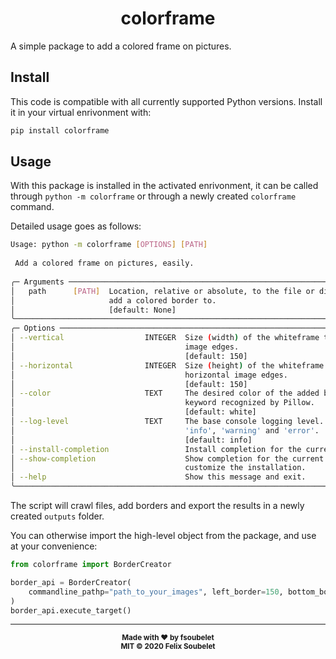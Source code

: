 <h1 align="center">
  <b>colorframe</b>
</h1>

A simple package to add a colored frame on pictures.

## Install

This code is compatible with all currently supported Python versions.
Install it in your virtual enrivonment with:

```bash
pip install colorframe
```

## Usage

With this package is installed in the activated enrivonment, it can be called through `python -m colorframe` or through a newly created `colorframe` command.

Detailed usage goes as follows:

```bash
Usage: python -m colorframe [OPTIONS] [PATH]                                                 
                                                                                              
 Add a colored frame on pictures, easily.                                                     
                                                                                              
╭─ Arguments ────────────────────────────────────────────────────────────────────────────────╮
│   path      [PATH]  Location, relative or absolute, to the file or directory of files to   │
│                     add a colored border to.                                               │
│                     [default: None]                                                        │
╰────────────────────────────────────────────────────────────────────────────────────────────╯
╭─ Options ──────────────────────────────────────────────────────────────────────────────────╮
│ --vertical                  INTEGER  Size (width) of the whiteframe to add on the vertical │
│                                      image edges.                                          │
│                                      [default: 150]                                        │
│ --horizontal                INTEGER  Size (height) of the whiteframe to add on the         │
│                                      horizontal image edges.                               │
│                                      [default: 150]                                        │
│ --color                     TEXT     The desired color of the added border. Should be a    │
│                                      keyword recognized by Pillow.                         │
│                                      [default: white]                                      │
│ --log-level                 TEXT     The base console logging level. Can be 'debug',       │
│                                      'info', 'warning' and 'error'.                        │
│                                      [default: info]                                       │
│ --install-completion                 Install completion for the current shell.             │
│ --show-completion                    Show completion for the current shell, to copy it or  │
│                                      customize the installation.                           │
│ --help                               Show this message and exit.                           │
╰────────────────────────────────────────────────────────────────────────────────────────────╯
```

The script will crawl files, add borders and export the results in a newly created `outputs` folder.

You can otherwise import the high-level object from the package, and use at your convenience:

```python
from colorframe import BorderCreator

border_api = BorderCreator(
    commandline_pathp="path_to_your_images", left_border=150, bottom_border=112, color="blue"
)
border_api.execute_target()
```

---

<div align="center">
  <sub><strong>Made with ♥︎ by fsoubelet</strong></sub>
  <br>
  <sub><strong>MIT &copy 2020 Felix Soubelet</strong></sub>
</div>
